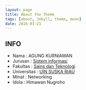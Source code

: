```yaml
---
layout: page
title: About the Theme
tags: [about, Jekyll, theme, moon]
date: 2016-03-21
---
```



## INFO
* Nama : AGUNG KURNIAWAN
* Jurusan : <a href="http://uin-suska.ac.id/fakultas/fakultas-sains-dan-teknologi/jurusan-sistem-informasi/"> Sistem informasi </a>
* Fakultas : <a href="http://uin-suska.ac.id/fakultas/fakultas-sains-dan-teknologi/">Sains dan Teknologi</a>
* Universitas : <a href="http://uin-suska.ac.id">UIN SUSKA RIAU</a>
* Minat : Networking
* Idola : Himawan Nugroho
